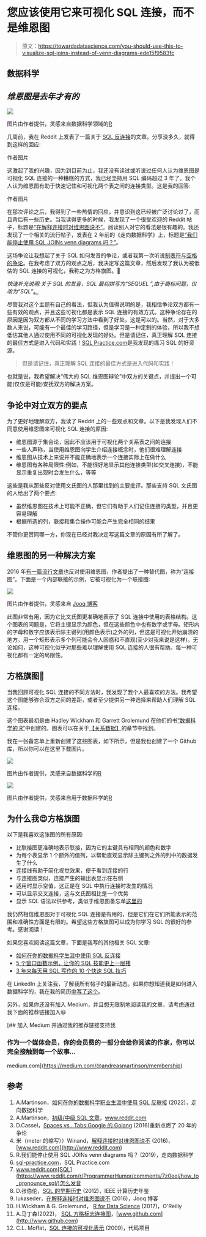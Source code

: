 # 您应该使用它来可视化 SQL 连接，而不是维恩图

> 原文：<https://towardsdatascience.com/you-should-use-this-to-visualize-sql-joins-instead-of-venn-diagrams-ede15f9583fc>

## 数据科学

## *维恩图是去年才有的*

![](img/05d653fcba8b8722aad384ea8fe4ace9.png)

图片由作者提供，灵感来自数据科学领域的[R](https://r4ds.had.co.nz/relational-data.html)

几周前，我在 Reddit 上发表了一篇关于 [SQL 反连接](/why-is-nobody-talking-about-sql-anti-joins-f970a5f6cb54)的文章。分享没多久，就得到这样的回应:

作者图片

这激起了我的兴趣，因为到目前为止，我还没有读过或听说过任何人认为维恩图是可视化 SQL 连接的一种糟糕的方式，我已经坚持用 SQL 编码超过 3 年了。我个人认为维恩图有助于快速记住和可视化两个表之间的连接类型。这是我的回答:

作者图片

在那次评论之后，我得到了一些热情的回应，并意识到这已经被广泛讨论过了，而且背后有一些历史。当我读得更多的时候，我发现了一个很受欢迎的 Reddit 帖子，标题是[“在解释连接时对维恩图说不”](https://www.reddit.com/r/programming/comments/4rc9uu/say_no_to_venn_diagrams_when_explaining_joins/d50mxez/)。阅读别人对它的看法是很有趣的。我还发现了一个相关的流行帖子，发表在 2 年前的《走向数据科学》上，标题是[“我们能停止使用 SQL JOINs venn diagrams 吗？”](https://medium.com/towards-data-science/can-we-stop-with-the-sql-joins-venn-diagrams-insanity-16791d9250c3)。

这场争论让我想起了关于 SQL 如何发音的争论，或者我第一次听说[制表符与空格的争论](https://thenewstack.io/spaces-vs-tabs-a-20-year-debate-and-now-this-what-the-hell-is-wrong-with-go/)。在我考虑了双方的观点之后，我决定写这篇文章，然后发现了我认为被低估的 SQL 连接的可视化，我称之为方格旗图。🏁

*快速补充说明:关于 SQL 的发音，SQL 最初拼写为“SEQUEL ”,由于商标问题，仅改为“SQL”*[*。*](https://ieeexplore.ieee.org/stamp/stamp.jsp?reload=true&tp=&arnumber=6359709)

尽管我对这个主题有自己的看法，但我认为值得说明的是，我相信争论双方都有一些有效的观点，并且这些可视化都是表示 SQL 连接的有效方式。这种争论存在的原因是因为双方都从不同的学习方法中看到了好处，这是可以的。当然，对于大多数人来说，可能有一个最佳的学习路径，但是学习是一种定制的体验，所以我不想低估其他人通过使用不同的可视化发现的好处。但是请记住，真正理解 SQL 连接的最佳方式是进入代码和实践！[SQL Practice.com](https://www.sql-practice.com/)是我发现的练习 SQL 的好资源。

> 但是请记住，真正理解 SQL 连接的最佳方式是进入代码和实践！

也就是说，我希望解决“伟大的 SQL 维恩图辩论”中双方的关键点，并提出一个可能(仅仅是可能)安抚双方的解决方案。

## 争论中对立双方的要点

为了更好地理解双方，我读了 Reddit 上的一些观点和文章。以下是我发现人们不同意使用维恩图来可视化 SQL 连接的原因:

*   维恩图源于集合论，因此不应该用于可视化两个关系表之间的连接
*   一些人声称，当使用维恩图向学生介绍连接概念时，他们很难理解连接
*   维恩图从技术上来说并不能正确地表示一个连接实际上在做什么
*   维恩图有各种局限性:例如，不能很好地显示其他连接类型(如交叉连接)，不能显示重复出现时会发生什么，等等

这些是我从那些反对使用文氏图的人那里找到的主要批评。那些支持 SQL 文氏图的人给出了两个要点:

*   虽然维恩图在技术上可能不正确，但它们有助于人们记住连接的类型，并且更容易理解
*   根据所选的列，联接和集合操作可能会产生完全相同的结果

不管你更赞同哪一方，你现在已经对我决定写这篇文章的原因有所了解了。

## 维恩图的另一种解决方案

2016 年[有一篇流行文章](https://blog.jooq.org/say-no-to-venn-diagrams-when-explaining-joins/)也反对使用维恩图，作者提出了一种替代图，称为“连接图”。下面是一个内部联接的示例，它被可视化为一个联接图:

![](img/cfccfe73e20a89ff377a632924d383e3.png)

图片由作者提供，灵感来自 [Jooq 博客](https://blog.jooq.org/say-no-to-venn-diagrams-when-explaining-joins/)

此图非常有用，因为它比文氏图更准确地表示了 SQL 连接中使用的表格结构。这个图表的问题是，它将主键显示为颜色，但在这些颜色中也有数字或字母。矩形内的字母和数字应该表示除主键列(用颜色表示)之外的列，但这是可视化开始崩溃的地方。用一个矩形表示多个列可能会令人困惑和不直观(至少对我来说是这样)。无论如何，这种可视化似乎对那些难以理解使用 SQL 连接的人很有帮助。每一种可视化都有一定的局限性。

## 方格旗图🏁

当我回顾可视化 SQL 连接的不同方法时，我发现了我个人最喜欢的方法。我希望这个图能够弥合双方之间的差距，或者至少提供另一种选择来帮助人们理解 SQL 连接。

这个图表最初是由 Hadley Wickham 和 Garrett Grolemund 在他们的书[“数据科学的 R”](https://r4ds.had.co.nz/index.html)中创建的。图表可以在关于[【关系数据】](https://r4ds.had.co.nz/relational-data.html)的章节中找到。

我在一张备忘单上重新创建了这些图表，如下所示，但是我也创建了一个 Github 库，所以你可以在这里下载图片。

![](img/96b5022aef52b52679bad2acbe732794.png)

图片由作者提供，灵感来自数据科学的[R](https://r4ds.had.co.nz/relational-data.html)

![](img/083f646d2aebaf823338f9945da0208e.png)

图片由作者提供，灵感来自用于数据科学的[R](https://r4ds.had.co.nz/relational-data.html)

## 为什么我😍方格旗图

以下是我喜欢这张图的所有原因:

*   比联接图更准确地表示联接，因为它的主键具有相同的颜色和数字
*   为每个表显示 1 个额外的值列，以帮助直观显示除主键列之外的列中的数据发生了什么
*   连接线有助于简化视觉效果，便于看到连接的行
*   与连接图类似，连接产生的输出表显示在右侧
*   适用时显示空值，这正是在 SQL 中执行连接时发生的情况
*   可以显示交叉连接，这与文氏图相比是一个优势
*   显示 SQL 语法以供参考，类似于维恩图备忘单[这里的](https://www.codeproject.com/Articles/33052/Visual-Representation-of-SQL-Joins)

我仍然相信维恩图对于可视化 SQL 连接是有用的，但是它们在它们所能表示的范围和准确性方面是有限的。希望这些方格旗图可以成为你学习 SQL 的很好的参考。感谢阅读！

如果您喜欢阅读这篇文章，下面是我写的其他相关 SQL 文章:

*   [如何在你的数据科学生涯中使用 SQL 反连接](/why-is-nobody-talking-about-sql-anti-joins-f970a5f6cb54)
*   [5 个窗口函数示例，让你的 SQL 技能更上一层楼](/5-window-function-examples-to-take-your-sql-skills-to-the-next-level-2b3306650bb6)
*   [3 年来每天用 SQL 写作的 10 个快速 SQL 技巧](/10-quick-sql-tips-after-writing-daily-in-sql-for-3-years-37bdba0637d0)

在 LinkedIn 上关注我，了解我所有帖子的最新动态。如果你想知道我是如何进入数据科学的，我在我的简历[中写了这个](https://medium.com/about-me-stories/about-me-andreas-martinson-86f08fd85938)。

另外，如果你还没有加入 Medium，并且想无限制地阅读我的文章，请考虑通过我下面的推荐链接加入😃

[](https://medium.com/@andreasmartinson/membership) [## 加入 Medium 并通过我的推荐链接支持我

### 作为一个媒体会员，你的会员费的一部分会给你阅读的作家，你可以完全接触到每一个故事…

medium.com](https://medium.com/@andreasmartinson/membership) 

## 参考

1.  A.Martinson，[如何在你的数据科学职业生涯中使用 SQL 反联接](/why-is-nobody-talking-about-sql-anti-joins-f970a5f6cb54) (2022)，走向数据科学
2.  A.Martinson，[初级/中级 SQL 文章](https://www.reddit.com/r/SQL/comments/tfhf4o/sql_articles_for_beginnersintermediate/i1f5woo/?context=3)，www.reddit.com
3.  D.Cassel，[Spaces vs . Tabs:Google 的 Golang](https://thenewstack.io/spaces-vs-tabs-a-20-year-debate-and-now-this-what-the-hell-is-wrong-with-go/) (2016)重新点燃了 20 年的争论
4.  米（meter 的缩写））Winand，[解释连接时对维恩图说不](https://www.reddit.com/r/programming/comments/4rc9uu/say_no_to_venn_diagrams_when_explaining_joins/d50mxez/) (2016)，[www.reddit.com](http://www.reddit.com)
5.  R.我们能停止使用 SQL JOINs venn diagrams 吗？ (2019)，走向数据科学
6.  [sql-practice.com](https://www.sql-practice.com/)，SQL Practice.com
7.  www.reddit.com[SQL](https://www.reddit.com/r/ProgrammerHumor/comments/7z0eoj/how_to_pronounce_sql/)怎么发音
8.  D.张伯伦，[SQL 的早期历史](https://ieeexplore.ieee.org/stamp/stamp.jsp?reload=true&tp=&arnumber=6359709) (2012)，IEEE 计算历史年鉴
9.  lukaseder，[在解释连接时对维恩图说不](https://blog.jooq.org/say-no-to-venn-diagrams-when-explaining-joins/) (2016)，Jooq 博客
10.  H.Wickham & G. Grolemund， [R for Data Science](https://r4ds.had.co.nz/index.html) (2017)，O'Reilly
11.  A.马丁森(2022)， [SQL 方格标志连接图](https://github.com/amartinson193/SQL_Checkered_Flag_Join_Diagrams)，[www.github.com](http://www.github.com)
12.  C.L. Moffat，[SQL 连接的可视化表示](https://www.codeproject.com/Articles/33052/Visual-Representation-of-SQL-Joins) (2009)，代码项目
